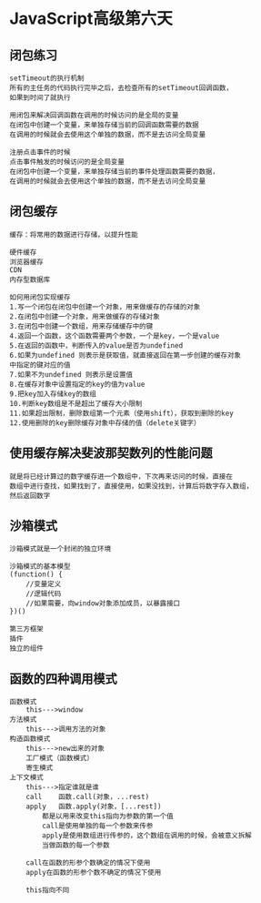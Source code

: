 # JavaScript高级第六天

## 闭包练习
    setTimeout的执行机制
	所有的主任务的代码执行完毕之后，去检查所有的setTimeout回调函数，
	如果到时间了就执行
	
	用闭包来解决回调函数在调用的时候访问的是全局的变量
	在闭包中创建一个变量，来单独存储当前的回调函数需要的数据
	在调用的时候就会去使用这个单独的数据，而不是去访问全局变量
	
	注册点击事件的时候
	点击事件触发的时候访问的是全局变量
	在闭包中创建一个变量，来单独存储当前的事件处理函数需要的数据，
	在调用的时候就会去使用这个单独的数据，而不是去访问全局变量
	

## 闭包缓存
    缓存：将常用的数据进行存储，以提升性能
	
	硬件缓存
	浏览器缓存
	CDN
	内存型数据库
	
	如何用闭包实现缓存
	1.写一个闭包在闭包中创建一个对象，用来做缓存的存储的对象
	2.在闭包中创建一个对象，用来做缓存的存储对象
	3.在闭包中创建一个数组，用来存储缓存中的键
	4.返回一个函数，这个函数需要两个参数，一个是key，一个是value
	5.在返回的函数中，判断传入的value是否为undefined
	6.如果为undefined 则表示是获取值，就直接返回在第一步创建的缓存对象
	中指定的键对应的值
	7.如果不为undefined 则表示是设置值
	8.在缓存对象中设置指定的key的值为value
	9.把key加入存储key的数组
	10.判断key数组是不是超出了缓存大小限制
	11.如果超出限制，删除数组第一个元素（使用shift），获取到删除的key
	12.使用删除的key删除缓存对象中存储的值（delete关键字）
	

## 使用缓存解决斐波那契数列的性能问题
	就是将已经计算过的数字缓存进一个数组中，下次再来访问的时候，直接在
	数组中进行查找，如果找到了，直接使用，如果没找到，计算后将数字存入数组，
	然后返回数字

## 沙箱模式
	沙箱模式就是一个封闭的独立环境
	
	沙箱模式的基本模型
	(function() {
		//变量定义
		//逻辑代码
		//如果需要，向window对象添加成员，以暴露接口
	})()
	
	第三方框架
	插件
	独立的组件
    

## 函数的四种调用模式

	函数模式
		this--->window
	方法模式
		this--->调用方法的对象
	构造函数模式
		this--->new出来的对象
		工厂模式（函数模式）
		寄生模式
	上下文模式
		this--->指定谁就是谁
		call	函数.call(对象，...rest)
		apply	函数.apply(对象，[...rest])
			都是以用来改变this指向为参数的第一个值
			call是使用单独的每一个参数来传参
			apply是使用数组进行传参的，这个数组在调用的时候，会被意义拆解
			当做函数的每一个参数
			
		call在函数的形参个数确定的情况下使用
		apply在函数的形参个数不确定的情况下使用
		
		this指向不同
		